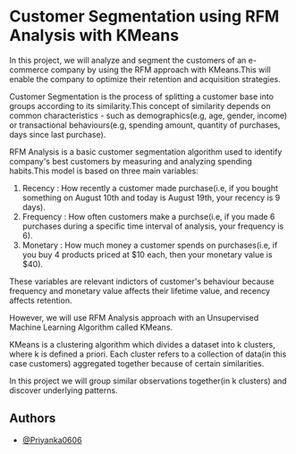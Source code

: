 
# Customer Segmentation using RFM Analysis with KMeans 

In this project, we will analyze and segment the customers of an e-commerce company by using the RFM approach with KMeans.This will enable the company to optimize their retention and acquisition strategies.

Customer Segmentation is the process of splitting a customer base into groups according to its similarity.This concept of similarity depends on common characteristics - such as demographics(e.g, age, gender, income) or transactional behaviours(e.g, spending amount, quantity of purchases, days since last purchase).

RFM Analysis is a basic customer segmentation algorithm used to identify company's best customers by measuring and analyzing spending habits.This model is based on three main variables:
1. Recency : How recently a customer made purchase(i.e, if you bought something on August 10th and today is August 19th, your recency is 9 days).
2. Frequency : How often customers make a purchse(i.e, if you made 6 purchases during a specific time interval of analysis, your frequency is 6).
3. Monetary : How much money a customer spends on purchases(i.e, if you buy 4 products priced at $10 each, then your monetary value is $40).

These variables are relevant indictors of customer's behaviour because frequency and monetary value affects their lifetime value, and recency affects retention.

However, we will use RFM Analysis approach with an Unsupervised Machine Learning Algorithm called KMeans.

KMeans is a clustering algorithm which divides a dataset into k clusters, where k is defined a priori. Each cluster refers to a collection of data(in this case customers) aggregated together because of certain similarities.

In this project we will group similar observations together(in k clusters) and discover underlying patterns.


## Authors

- [@Priyanka0606](https://github.com/Priyanka0606)

